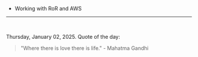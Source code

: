 - Working with RoR and AWS

---

<br>

<!-- quote_marker -->
Thursday, January 02, 2025. Quote of the day:

> "Where there is love there is life." - Mahatma Gandhi
